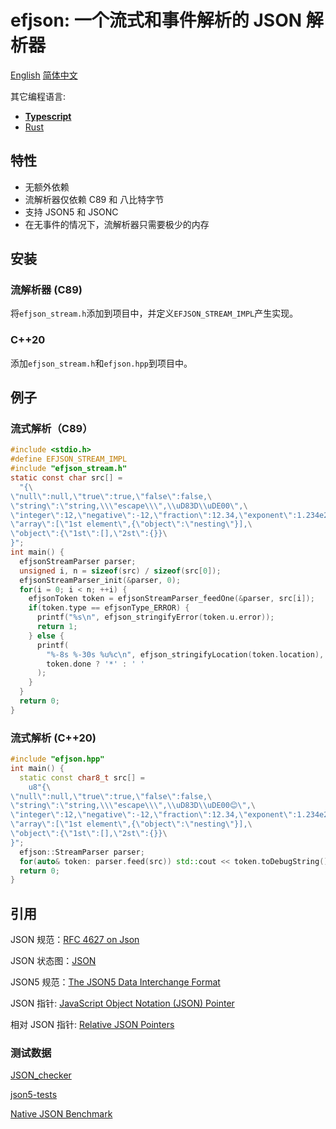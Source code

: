 # efjson: 一个流式和事件解析的 JSON 解析器

[English](./README.md) [简体中文](./README.zh.md)

其它编程语言:

- [**Typescript**](https://github.com/DreamPast/efjson)
- [Rust](https://github.com/DreamPast/efjson-rust)

## 特性

- 无额外依赖
- 流解析器仅依赖 C89 和 八比特字节
- 支持 JSON5 和 JSONC
- 在无事件的情况下，流解析器只需要极少的内存

## 安装

### 流解析器 (C89)

将`efjson_stream.h`添加到项目中，并定义`EFJSON_STREAM_IMPL`产生实现。

### C++20

添加`efjson_stream.h`和`efjson.hpp`到项目中。

## 例子

### 流式解析（C89）

```c
#include <stdio.h>
#define EFJSON_STREAM_IMPL
#include "efjson_stream.h"
static const char src[] =
  "{\
\"null\":null,\"true\":true,\"false\":false,\
\"string\":\"string,\\\"escape\\\",\\uD83D\\uDE00\",\
\"integer\":12,\"negative\":-12,\"fraction\":12.34,\"exponent\":1.234e2,\
\"array\":[\"1st element\",{\"object\":\"nesting\"}],\
\"object\":{\"1st\":[],\"2st\":{}}\
}";
int main() {
  efjsonStreamParser parser;
  unsigned i, n = sizeof(src) / sizeof(src[0]);
  efjsonStreamParser_init(&parser, 0);
  for(i = 0; i < n; ++i) {
    efjsonToken token = efjsonStreamParser_feedOne(&parser, src[i]);
    if(token.type == efjsonType_ERROR) {
      printf("%s\n", efjson_stringifyError(token.u.error));
      return 1;
    } else {
      printf(
        "%-8s %-30s %u%c\n", efjson_stringifyLocation(token.location), efjson_stringifyType(token.type), token.index,
        token.done ? '*' : ' '
      );
    }
  }
  return 0;
}
```

### 流式解析 (C++20)

```cpp
#include "efjson.hpp"
int main() {
  static const char8_t src[] =
    u8"{\
\"null\":null,\"true\":true,\"false\":false,\
\"string\":\"string,\\\"escape\\\",\\uD83D\\uDE00😊\",\
\"integer\":12,\"negative\":-12,\"fraction\":12.34,\"exponent\":1.234e2,\
\"array\":[\"1st element\",{\"object\":\"nesting\"}],\
\"object\":{\"1st\":[],\"2st\":{}}\
}";
  efjson::StreamParser parser;
  for(auto& token: parser.feed(src)) std::cout << token.toDebugString() << '\n';
  return 0;
}
```

## 引用

JSON 规范：[RFC 4627 on Json](https://www.ietf.org/rfc/rfc4627.txt)

JSON 状态图：[JSON](https://www.json.org/)

JSON5 规范：[The JSON5 Data Interchange Format](https://spec.json5.org/)

JSON 指针: [JavaScript Object Notation (JSON) Pointer](https://datatracker.ietf.org/doc/html/rfc6901)

相对 JSON 指针: [Relative JSON Pointers](https://datatracker.ietf.org/doc/html/draft-bhutton-relative-json-pointer-00)

### 测试数据

[JSON_checker](http://json.org/JSON_checker/)

[json5-tests](https://github.com/json5/json5-tests)

[Native JSON Benchmark](https://github.com/miloyip/nativejson-benchmark)
